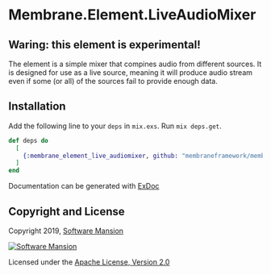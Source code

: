 # Membrane.Element.LiveAudioMixer

## Waring: this element is experimental!

The element is a simple mixer that compines audio from different sources.
It is designed for use as a live source, meaning it will produce audio stream
even if some (or all) of the sources fail to provide enough data.

## Installation

Add the following line to your `deps` in `mix.exs`.  Run `mix deps.get`.

```elixir
def deps do
  [
    {:membrane_element_live_audiomixer, github: "membraneframework/membrane-element-live-audiomixer"}
  ]
end
```

Documentation can be generated with [ExDoc](https://github.com/elixir-lang/ex_doc)

## Copyright and License

Copyright 2019, [Software Mansion](https://swmansion.com/?utm_source=git&utm_medium=readme&utm_campaign=membrane)

[![Software Mansion](https://membraneframework.github.io/static/logo/swm_logo_readme.png)](https://swmansion.com/?utm_source=git&utm_medium=readme&utm_campaign=membrane)

Licensed under the [Apache License, Version 2.0](LICENSE)

